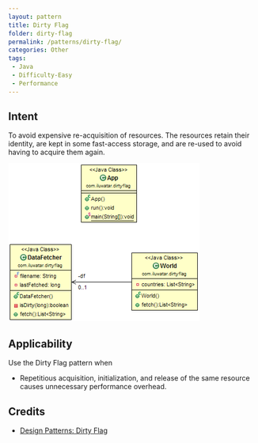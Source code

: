 ```yaml
---
layout: pattern
title: Dirty Flag
folder: dirty-flag
permalink: /patterns/dirty-flag/
categories: Other
tags:
 - Java
 - Difficulty-Easy
 - Performance
---
```


## Intent
To avoid expensive re-acquisition of resources. The resources retain their identity, are kept in some
fast-access storage, and are re-used to avoid having to acquire them again.

![alt text](./etc/dirty-flag.png "Dirty Flag")

## Applicability
Use the Dirty Flag pattern when

* Repetitious acquisition, initialization, and release of the same resource causes unnecessary performance overhead.

## Credits

* [Design Patterns: Dirty Flag](https://www.takeupcode.com/podcast/89-design-patterns-dirty-flag/)
